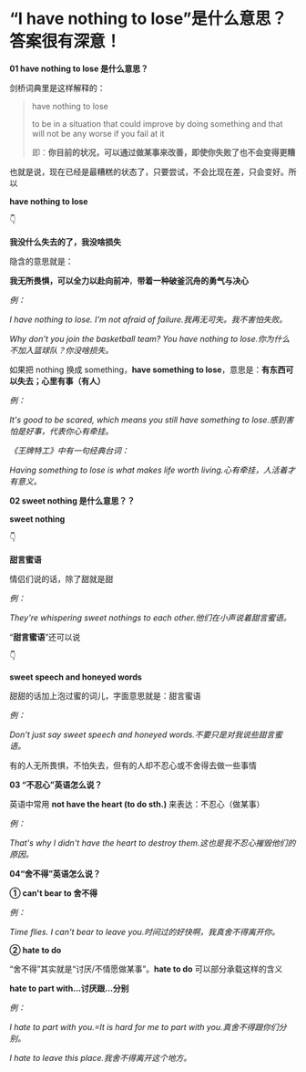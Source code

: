 # “I have nothing to lose”是什么意思？答案很有深意！

**01 have nothing to lose 是什么意思？**

剑桥词典里是这样解释的：

> have nothing to lose
>
> to be in a situation that could improve by doing something and that will not be any worse if you fail at it
>
> 即：**你目前的状况，可以通过做某事来改善，即使你失败了也不会变得更糟**

也就是说，现在已经是最糟糕的状态了，只要尝试，不会比现在差，只会变好。所以

**have nothing to lose**

👇

**我没什么失去的了，我没啥损失**

隐含的意思就是：

**我无所畏惧，可以全力以赴向前冲**，**带着一种破釜沉舟的勇气与决心**

_例：_

_I have nothing to lose. I'm not afraid of failure.我再无可失。我不害怕失败。_

_Why don't you join the basketball team? You have nothing to lose.你为什么不加入篮球队？你没啥损失。_

如果把 nothing 换成 something，**have something to lose**，意思是：**有东西可以失去；心里有事（有人）**

_例：_

_It's good to be scared, which means you still have something to lose.感到害怕是好事，代表你心有牵挂。_

_《王牌特工》中有一句经典台词：_

_Having something to lose is what makes life worth living.心有牵挂，人活着才有意义。_

**02 sweet nothing 是什么意思？？**

**sweet nothing**

👇

**甜言蜜语**

情侣们说的话，除了甜就是甜

_例：_

_They're whispering sweet nothings to each other.他们在小声说着甜言蜜语。_

“**甜言蜜语**”还可以说

👇

**sweet speech and honeyed words**

甜甜的话加上泡过蜜的词儿，字面意思就是：甜言蜜语

_例：_

_Don't just say sweet speech and honeyed words.不要只是对我说些甜言蜜语。_

有的人无所畏惧，不怕失去，但有的人却不忍心或不舍得去做一些事情

**03 “不忍心”英语怎么说？**

英语中常用 **not have the heart (to do sth.)** 来表达：不忍心（做某事）

_例：_

_That's why I didn't have the heart to destroy them.这也是我不忍心摧毁他们的原因。_

**04“舍不得”英语怎么说？**

**① can't bear to 舍不得**

_例：_

_Time flies. I can't bear to leave you.时间过的好快啊，我真舍不得离开你。_

**② hate to do**

“舍不得”其实就是“讨厌/不情愿做某事”。**hate to do** 可以部分承载这样的含义

**hate to part with...讨厌跟…分别**

_例：_

_I hate to part with you.=It is hard for me to part with you.真舍不得跟你们分别。_

_I hate to leave this place.我舍不得离开这个地方。_
